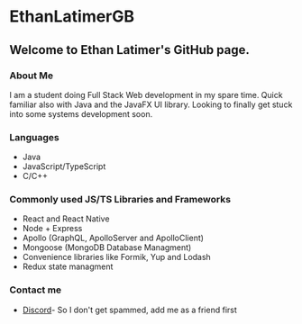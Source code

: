 # EthanLatimerGB

## Welcome to Ethan Latimer's GitHub page. 

### About Me

I am a student doing Full Stack Web development in my spare time. Quick familiar also with Java and the JavaFX UI library. Looking to finally get stuck into some systems development soon. 

### Languages
* Java
* JavaScript/TypeScript
* C/C++

### Commonly used JS/TS Libraries and Frameworks
* React and React Native
* Node + Express
* Apollo (GraphQL, ApolloServer and ApolloClient)
* Mongoose (MongoDB Database Managment) 
* Convenience libraries like Formik, Yup and Lodash
* Redux state managment

### Contact me
* [Discord](https://discord.com/users/Bambamarama#2655)- So I don't get spammed, add me as a friend first
